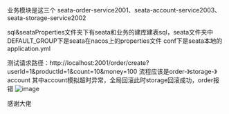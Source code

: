 业务模块是这三个 seata-order-service2001、seata-account-service2003、seata-storage-service2002

sql&seataProperties文件夹下有seata和业务的建库建表sql，seata文件夹中DEFAULT_GROUP下是seata在nacos上的properties文件 conf下是seata本地的application.yml

测试请求路径：http://localhost:2001/order/create?userId=1&productId=1&count=10&money=100
流程应该是order-》storage-》account 其中account模拟超时异常，全局回滚此时storage回滚成功，order报错
![image](https://user-images.githubusercontent.com/64119663/178196883-14b0c0fc-23a2-4ac2-ad7d-169bf830d86b.png)

感谢大佬
